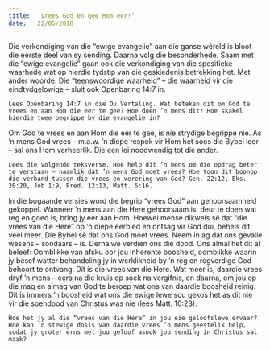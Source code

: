 ```yaml
---
title:  ‘Vrees God en gee Hom eer!’
date:   22/05/2018
---
```


Die verkondiging van die “ewige evangelie” aan die ganse wêreld is bloot die eerste deel van sy sending. Daarna volg die besonderhede. Saam met die “ewige evangelie” gaan ook die verkondiging van die spesifieke waarhede wat op hierdie tydstip van die geskiedenis betrekking het. Met ander woorde: Die “teenswoordige waarheid” – die waarheid vir die eindtydgelowige – sluit ook Openbaring 14:7 in. 

`Lees Openbaring 14:7 in die Ou Vertaling. Wat beteken dit om God te vrees en aan Hom die eer te gee? Hoe doen ’n mens dit? Hoe skakel hierdie twee begrippe by die evangelie in?` 

Om God te vrees en aan Hom die eer te gee, is nie strydige begrippe nie. As ’n mens God vrees – m.a.w. ’n diepe respek vir Hom het soos die Bybel leer – sal ons Hom verheerlik. Die een lei noodwendig tot die ander. 

`Lees die volgende teksverse. Hoe help dit ’n mens om die opdrag beter te verstaan – naamlik dat ’n mens God moet vrees? Hoe toon dit boonop die verband tussen die vrees en verering van God? Gen. 22:12, Eks. 20:20, Job 1:9, Pred. 12:13, Matt. 5:16.` 

In die bogaande versies word die begrip “vrees God” aan gehoorsaamheid gekoppel. Wanneer ’n mens aan die Here gehoorsaam is, deur te doen wat reg en goed is, bring jy eer aan Hom. Hoewel mense dikwels sê dat “die vrees van die Here” op ’n diepe eerbied en ontsag vir God dui, behels dit veel meer. Die Bybel sê dat ons God moet vrees. Neem in ag dat ons gevalle wesens – sondaars – is. Derhalwe verdien ons die dood. Ons almal het dit al beleef: Oomblikke van afsku oor jou inherente boosheid, oomblikke waarin jy besef watter behandeling jy in werklikheid by ’n reg en regverdige God behoort te ontvang. Dít is die vrees van die Here. Wat meer is, daardie vrees dryf ’n mens – eers na die kruis op soek na vergifnis, en daarna, om jou op die mag en almag van God te beroep wat ons van daardie boosheid reinig. Dit is immers ’n boosheid wat ons die ewige lewe sou gekos het as dit nie vir die soendood van Christus was nie (lees Matt. 10:28). 

`Hoe het jy al die “vrees van die Here” in jou eie geloofslewe ervaar? Hoe kan ’n stewige dosis van daardie vrees ’n mens geestelik help, sodat jy groter erns met jou geloof asook jou sending in Christus sal maak?`